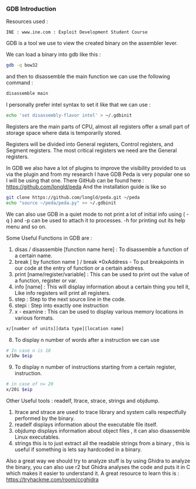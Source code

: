 ###  GDB Introduction

Resources used :
```
INE : www.ine.com : Exploit Development Student Course  
```

GDB is a tool we use to view the created binary on the assembler lever.

We can load a binary into gdb like this :

```bash
gdb -q bow32
```

and then to disassemble the main function we can use the following command :

```bash
disassemble main
```

I personally prefer intel syntax to set it like that we can use :

```bash
echo 'set disassembly-flavor intel' > ~/.gdbinit
```

Registers are the main parts of CPU, almost all registers offer a small part of storage space where data is temporarily stored.

Registers will be divided into General registers, Control registers, and Segment registers. The most critical registers we need are the General registers.

In GDB we also have a lot of plugins to improve the visibility provided to us via the plugin and from my research I have GDB Peda is very popular one so I will be using that one.
There GitHub can be found here : https://github.com/longld/peda
And the installation guide is like so

```bash
git clone https://github.com/longld/peda.git ~/peda
echo "source ~/peda/peda.py" >> ~/.gdbinit
```

We can also use GDB in a quiet mode to not print a lot of initial info using ( -q ) and -p can be used to attach it to processes. -h for printing out its help menu and so on.



Some Useful Functions in GDB are :

1. disas / disassemble [function name here] : To disassemble a function of a certain name.
2. break [ by function name ] / break *0xAddress - To put breakpoints in our code at the entry of function or a certain address.
3. print [name/register/variable] : This can be used to print out the value of a function, register or var.
4. info [name] : This will display information about a certain thing you tell it, Like info registers will print all registers.
5. step : Step to the next source line in the code.
6. stepi : Step into exactly one instruction
7. x - examine : This can be used to display various memory locations in various formats.

```bash
x/[number of units][data type][location name]
```
8. To display n number of words after a instruction we can use

```bash
# In case n is 10
x/10w $eip
```

9. To display n number of instructions starting from a certain register, instruction.
```bash
# in case of n= 20
x/20i $eip
```

Other Useful tools : readelf, ltrace, strace, strings and objdump.

1. ltrace and strace are used to trace library and system calls respectfully performed by the binary.
2. readelf displays information about the executable file itself.
3. objdump displays information about object files , it can also disassemble Linux executables.
4. strings this is to just extract all the readable strings from a binary , this is useful if something is lets say hardcoded in a binary.


Also a great way we should try to analyze stuff is by using Ghidra to analyze the binary, you can also use r2 but Ghidra analyses the code and puts it in C which makes it easier to understand it.
A great resource to learn this is : https://tryhackme.com/room/ccghidra
